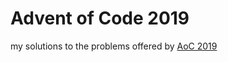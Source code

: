 # Advent of Code 2019

my solutions to the problems offered by [AoC 2019](https://adventofcode.com/2019)
